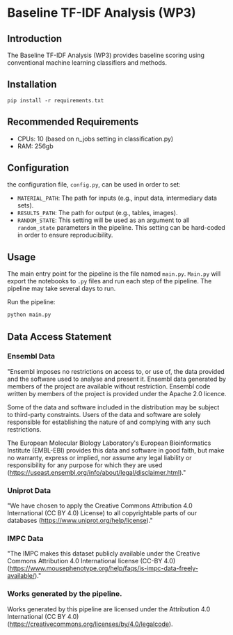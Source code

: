 # Baseline TF-IDF Analysis (WP3)

## Introduction

The Baseline TF-IDF Analysis (WP3) provides baseline scoring using conventional machine learning classifiers and methods.

## Installation

`pip install -r requirements.txt` 

## Recommended Requirements

- CPUs: 10 (based on n_jobs setting in classification.py)
- RAM: 256gb

## Configuration

the configuration file, `config.py`, can be used in order to set:

- `MATERIAL_PATH`:  The path for inputs (e.g., input data, intermediary data sets).
- `RESULTS_PATH`:  The path for output (e.g., tables, images).
- `RANDOM_STATE`: This setting will be used as an argument to all `random_state` parameters in the pipeline.  This setting can be hard-coded in order to ensure reproducibility.  

## Usage

The main entry point for the pipeline is the file named `main.py`.  `Main.py` will export the notebooks to `.py` files and run each step of the pipeline. The pipeline may take several days to run.

Run the pipeline:

```bash
python main.py
```

##  Data Access Statement

### Ensembl Data

"Ensembl imposes no restrictions on access to, or use of, the data provided and the software used to analyse and present it. Ensembl data generated by members of the project are available without restriction. Ensembl code written by members of the project is provided under the Apache 2.0 licence.

Some of the data and software included in the distribution may be subject to third-party constraints. Users of the data and software are solely responsible for establishing the nature of and complying with any such restrictions.

The European Molecular Biology Laboratory's European Bioinformatics Institute (EMBL-EBI) provides this data and software in good faith, but make no warranty, express or implied, nor assume any legal liability or responsibility for any purpose for which they are used (https://useast.ensembl.org/info/about/legal/disclaimer.html)."

### Uniprot Data

"We have chosen to apply the Creative Commons Attribution 4.0 International (CC BY 4.0) License) to all copyrightable parts of our databases (https://www.uniprot.org/help/license)."

### IMPC Data

"The IMPC makes this dataset publicly available under the Creative Commons Attribution 4.0 International license (CC-BY 4.0) (https://www.mousephenotype.org/help/faqs/is-impc-data-freely-available/)."

### Works generated by the pipeline.

Works generated by this pipeline are licensed under the Attribution 4.0 International (CC BY 4.0) (https://creativecommons.org/licenses/by/4.0/legalcode).
